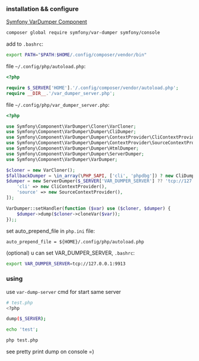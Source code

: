 ### installation && configure

[Symfony VarDumper Component](https://symfony.com/doc/current/components/var_dumper.html)

```bash
composer global require symfony/var-dumper symfony/console
```

add to `.bashrc`:

```bash
export PATH="$PATH:$HOME/.config/composer/vendor/bin"
```

file `~/.config/php/autoload.php`:

```php
<?php

require $_SERVER['HOME'].'/.config/composer/vendor/autoload.php';
require __DIR__.'/var_dumper_server.php';
```

file `~/.config/php/var_dumper_server.php`:

```php
<?php

use Symfony\Component\VarDumper\Cloner\VarCloner;
use Symfony\Component\VarDumper\Dumper\CliDumper;
use Symfony\Component\VarDumper\Dumper\ContextProvider\CliContextProvider;
use Symfony\Component\VarDumper\Dumper\ContextProvider\SourceContextProvider;
use Symfony\Component\VarDumper\Dumper\HtmlDumper;
use Symfony\Component\VarDumper\Dumper\ServerDumper;
use Symfony\Component\VarDumper\VarDumper;

$cloner = new VarCloner();
$fallbackDumper = \in_array(\PHP_SAPI, ['cli', 'phpdbg']) ? new CliDumper() : new HtmlDumper();
$dumper = new ServerDumper($_SERVER['VAR_DUMPER_SERVER'] ?? 'tcp://127.0.0.1:9912', $fallbackDumper, [
    'cli' => new CliContextProvider(),
    'source' => new SourceContextProvider(),
]);

VarDumper::setHandler(function ($var) use ($cloner, $dumper) {
    $dumper->dump($cloner->cloneVar($var));
});;
```

set auto_prepend_file in `php.ini` file:

```
auto_prepend_file = ${HOME}/.config/php/autoload.php
```

(optional) u can set VAR_DUMPER_SERVER, `.bashrc`:

```bash
export VAR_DUMPER_SERVER=tcp://127.0.0.1:9913
```

### using

use `var-dump-server` cmd for start same server

```bash
# test.php
<?php

dump($_SERVER);

echo 'test';
```

```bash
php test.php
```

see pretty print dump on console =)
